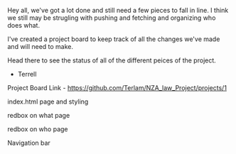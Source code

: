 <!-- Terrell's -->
Hey all, we've got a lot done and still need a few pieces to fall in line. 
I think we still may be strugling with pushing and fetching and organizing who does what. 

I've created a project board to keep track of all the changes we've made and will need to make. 

Head there to see the status of all of the different peices of the project. 

- Terrell 

Project Board Link -  https://github.com/Terlam/NZA_law_Project/projects/1

<!-- Alax's Work-->
index.html page and styling


<!-- Josey's  Work-->
redbox on what page


<!-- Stephanie's Work -->
redbox on who page


<!-- Monica's Work-->
Navigation bar 


